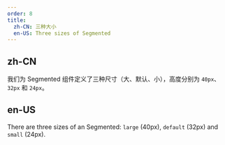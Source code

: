 ```yaml
---
order: 8
title:
  zh-CN: 三种大小
  en-US: Three sizes of Segmented
---
```


## zh-CN

我们为 Segmented 组件定义了三种尺寸（大、默认、小），高度分别为 `40px`、`32px` 和 `24px`。

## en-US

There are three sizes of an Segmented: `large` (40px), `default` (32px) and `small` (24px).
